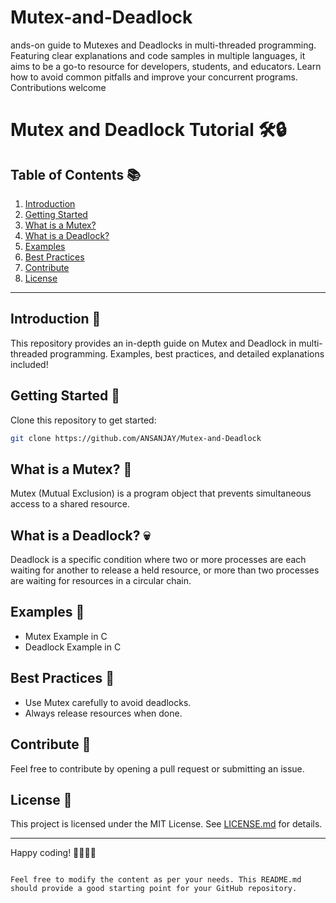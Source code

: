 # Mutex-and-Deadlock
ands-on guide to Mutexes and Deadlocks in multi-threaded programming. Featuring clear explanations and code samples in multiple languages, it aims to be a go-to resource for developers, students, and educators. Learn how to avoid common pitfalls and improve your concurrent programs. Contributions welcome



# Mutex and Deadlock Tutorial 🛠️🔒

## Table of Contents 📚
1. [Introduction](#introduction-🌟)
2. [Getting Started](#getting-started-🚀)
3. [What is a Mutex?](#what-is-a-mutex-🔐)
4. [What is a Deadlock?](#what-is-a-deadlock-💀)
5. [Examples](#examples-📝)
6. [Best Practices](#best-practices-🌟)
7. [Contribute](#contribute-🤝)
8. [License](#license-📝)

---

## Introduction 🌟
This repository provides an in-depth guide on Mutex and Deadlock in multi-threaded programming. Examples, best practices, and detailed explanations included!

## Getting Started 🚀
Clone this repository to get started:

```bash
git clone https://github.com/ANSANJAY/Mutex-and-Deadlock

```
## What is a Mutex? 🔐
Mutex (Mutual Exclusion) is a program object that prevents simultaneous access to a shared resource.

## What is a Deadlock? 💀
Deadlock is a specific condition where two or more processes are each waiting for another to release a held resource, or more than two processes are waiting for resources in a circular chain.


## Examples 📝
- Mutex Example in C
- Deadlock Example in C

## Best Practices 🌟
- Use Mutex carefully to avoid deadlocks.
- Always release resources when done.

## Contribute 🤝
Feel free to contribute by opening a pull request or submitting an issue.

## License 📝
This project is licensed under the MIT License. See [LICENSE.md](LICENSE.md) for details.

---

Happy coding! 👨‍💻👩‍💻
```

Feel free to modify the content as per your needs. This README.md should provide a good starting point for your GitHub repository.

